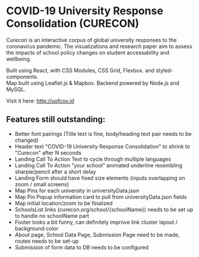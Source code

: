 # COVID-19 University Response Consolidation (CURECON)
Curecon is an interactive corpus of global university responses to the coronavirus pandemic. The visualizations and research paper aim to assess the impacts of school policy changes on student accessability and wellbeing. 

Built using React, with CSS Modules, CSS Grid, Flexbox. and styled-components. <br/>
Map built using Leaflet.js & Mapbox. Backend powered by Node.js and MySQL.

Visit it here: http://uofcov.id

## Features still outstanding:
- Better font pairings (Title text is fine, body/heading text pair needs to be changed)
- Header text "COVID-19 University Response Consolidation" to shrink to "Curecon" after N seconds
- Landing Call To Action Text to cycle through multiple languages
- Landing Call To Action "your school" animated underline resembling sharpie/pencil after a short delay
- Landing Form should have fixed size elements (inputs overlapping on zoom / small screens)
- Map Pins for each university in universityData.json
- Map Pin Popup information card to pull from universityData.json fields
- Map initial location/zoom to be finalized
- SchoolsList links (curecon.org/school/{schoolName}) needs to be set up to handle no schoolName part
- Footer looks a bit funny, can definitely improve link cluster layout / background color
- About page, School Data Page, Submission Page need to be made, routes needs to be set-up
- Submission of form data to DB needs to be configured
